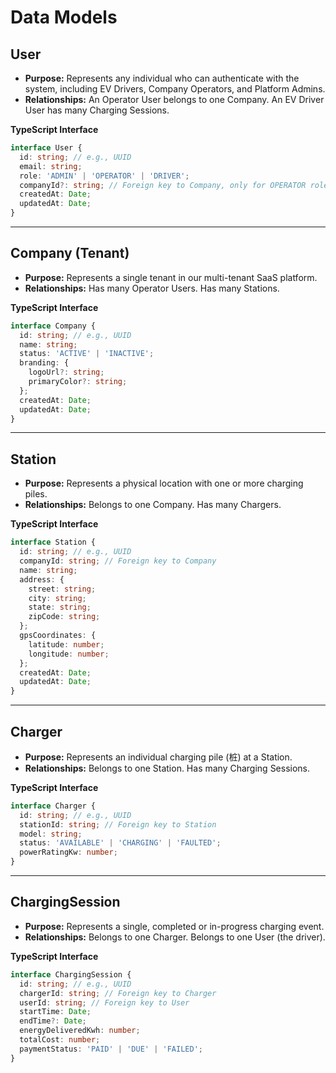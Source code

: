 # Data Models

## User

  * **Purpose:** Represents any individual who can authenticate with the system, including EV Drivers, Company Operators, and Platform Admins.
  * **Relationships:** An Operator User belongs to one Company. An EV Driver User has many Charging Sessions.

**TypeScript Interface**

```typescript
interface User {
  id: string; // e.g., UUID
  email: string;
  role: 'ADMIN' | 'OPERATOR' | 'DRIVER';
  companyId?: string; // Foreign key to Company, only for OPERATOR role
  createdAt: Date;
  updatedAt: Date;
}
```

---

## Company (Tenant)

  * **Purpose:** Represents a single tenant in our multi-tenant SaaS platform.
  * **Relationships:** Has many Operator Users. Has many Stations.

**TypeScript Interface**

```typescript
interface Company {
  id: string; // e.g., UUID
  name: string;
  status: 'ACTIVE' | 'INACTIVE';
  branding: {
    logoUrl?: string;
    primaryColor?: string;
  };
  createdAt: Date;
  updatedAt: Date;
}
```

---

## Station

  * **Purpose:** Represents a physical location with one or more charging piles.
  * **Relationships:** Belongs to one Company. Has many Chargers.

**TypeScript Interface**

```typescript
interface Station {
  id: string; // e.g., UUID
  companyId: string; // Foreign key to Company
  name: string;
  address: {
    street: string;
    city: string;
    state: string;
    zipCode: string;
  };
  gpsCoordinates: {
    latitude: number;
    longitude: number;
  };
  createdAt: Date;
  updatedAt: Date;
}
```

---

## Charger

  * **Purpose:** Represents an individual charging pile (桩) at a Station.
  * **Relationships:** Belongs to one Station. Has many Charging Sessions.

**TypeScript Interface**

```typescript
interface Charger {
  id: string; // e.g., UUID
  stationId: string; // Foreign key to Station
  model: string;
  status: 'AVAILABLE' | 'CHARGING' | 'FAULTED';
  powerRatingKw: number;
}
```

---

## ChargingSession

  * **Purpose:** Represents a single, completed or in-progress charging event.
  * **Relationships:** Belongs to one Charger. Belongs to one User (the driver).

**TypeScript Interface**

```typescript
interface ChargingSession {
  id: string; // e.g., UUID
  chargerId: string; // Foreign key to Charger
  userId: string; // Foreign key to User
  startTime: Date;
  endTime?: Date;
  energyDeliveredKwh: number;
  totalCost: number;
  paymentStatus: 'PAID' | 'DUE' | 'FAILED';
}
```